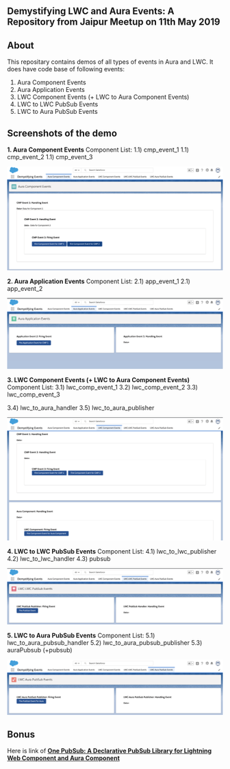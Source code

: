 Demystifying LWC and Aura Events: A Repository from Jaipur Meetup on 11th May 2019
-------

About
-------------
This repositary contains demos of all types of events in Aura and LWC. It does have code base of following events:
1. Aura Component Events
2. Aura Application Events
3. LWC Component Events (+ LWC to Aura Component Events)
4. LWC to LWC PubSub Events
5. LWC to Aura PubSub Events

Screenshots of the demo
-------------

**1. Aura Component Events**
Component List:
1.1) cmp_event_1
1.1) cmp_event_2
1.1) cmp_event_3

<img src="https://raw.githubusercontent.com/TheVishnuKumar/LWC_Aura_Events_PubSub_Jaipur_Meetup_11_May_2019/master/Aura%20Component%20Events.png"/>

**2. Aura Application Events**
Component List:
2.1) app_event_1
2.1) app_event_2

<img src="https://raw.githubusercontent.com/TheVishnuKumar/LWC_Aura_Events_PubSub_Jaipur_Meetup_11_May_2019/master/Aura%20Application%20Events.png"/>

**3. LWC Component Events (+ LWC to Aura Component Events)**
Component List:
3.1) lwc_comp_event_1
3.2) lwc_comp_event_2
3.3) lwc_comp_event_3

3.4) lwc_to_aura_handler
3.5) lwc_to_aura_publisher

<img src="https://raw.githubusercontent.com/TheVishnuKumar/LWC_Aura_Events_PubSub_Jaipur_Meetup_11_May_2019/master/LWC%20Component%20Events.png"/>

**4. LWC to LWC PubSub Events**
Component List:
4.1) lwc_to_lwc_publisher
4.2) lwc_to_lwc_handler
4.3) pubsub

<img src="https://raw.githubusercontent.com/TheVishnuKumar/LWC_Aura_Events_PubSub_Jaipur_Meetup_11_May_2019/master/LWC%20to%20LWC%20PubSub%20Events.png"/>

**5. LWC to Aura PubSub Events**
Component List:
5.1) lwc_to_aura_pubsub_handler
5.2) lwc_to_aura_pubsub_publisher
5.3) auraPubsub (+pubsub)

<img src="https://raw.githubusercontent.com/TheVishnuKumar/LWC_Aura_Events_PubSub_Jaipur_Meetup_11_May_2019/master/LWC%20to%20Aura%20PubSub%20Events.png"/>

Bonus
------
Here is link of 
<a href="https://github.com/TheVishnuKumar/one-pub-sub-lwc">
  <b>One PubSub: A Declarative PubSub Library for Lightning Web Component and Aura Component</b>
</a>

